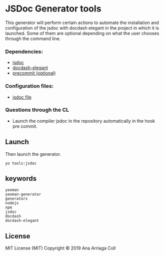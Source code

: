 # JSDoc Generator tools
This generator will perform certain actions to automate the installation and configuration of the jsdoc with docdash elegant in the project in which it is launched.
Some of them are optional depending on what the user chooses through the command line.

### Dependencies:
* [jsdoc](https://www.npmjs.com/package/jsdoc)
* [docdash-elegant](https://www.npmjs.com/package/docdash-elegant)
* [precommit (optional)](https://www.npmjs.com/package/precommit)

### Configuration files:
* [jsdoc file](https://github.com/ana-ac/generator-tools/blob/master/jsdoc/templates/jsdoc.json)

### Questions through the CL
* Launch the compiler jsdoc in the repository automatically in the hook pre commit.

## Launch
Then launch the generator.
```
yo tools:jsdoc
```

## keywords

```
yeoman
yeoman-generator
generators
nodejs
npm
jsdoc
docdash
docdash-elegant
```

## License
MIT License (MIT)
Copyright © 2019 Ana Arriaga Coll

